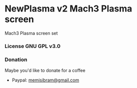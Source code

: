 # NewPlasma v2 Mach3 Plasma screen 
Mach3 Plasma screen set


### License GNU GPL v3.0

### Donation

Maybe you'd like to donate for a coffee
  -  Paypal: memisibram@gmail.com
